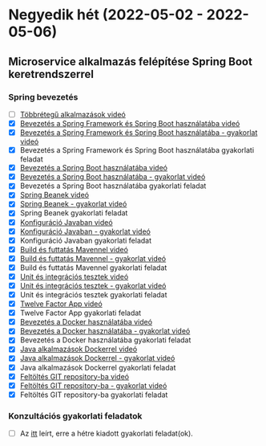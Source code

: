 # Negyedik hét (2022-05-02 - 2022-05-06)

## Microservice alkalmazás felépítése Spring Boot keretrendszerrel

### Spring bevezetés

* [ ] [Többrétegű alkalmazások videó](https://e-learning.training360.com/courses/take/architect/lessons/18118857-tobbretegu-alkalmazasok)
* [x] [Bevezetés a Spring Framework és Spring Boot használatába videó](https://e-learning.training360.com/courses/take/java-spring-boot-microservices/lessons/20546697-bevezetes-a-spring-framework-es-spring-boot-hasznalataba)
* [x] [Bevezetés a Spring Framework és Spring Boot használatába - gyakorlat videó](https://e-learning.training360.com/courses/take/java-spring-boot-microservices/lessons/23268311-bevezetes-a-spring-framework-es-spring-boot-hasznalataba-gyakorlat)
* [x] Bevezetés a Spring Framework és Spring Boot használatába gyakorlati feladat
* [x] [Bevezetés a Spring Boot használatába videó](https://e-learning.training360.com/courses/take/java-spring-boot-microservices/lessons/20546620-bevezetes-a-spring-boot-hasznalataba)
* [x] [Bevezetés a Spring Boot használatába - gyakorlat videó](https://e-learning.training360.com/courses/take/java-spring-boot-microservices/lessons/23268335-bevezetes-a-spring-boot-hasznalataba-gyakorlat)
* [x] Bevezetés a Spring Boot használatába gyakorlati feladat
* [x] [Spring Beanek videó](https://e-learning.training360.com/courses/take/java-spring-boot-microservices/lessons/20546692-spring-beanek)
* [x] [Spring Beanek - gyakorlat videó](https://e-learning.training360.com/courses/take/java-spring-boot-microservices/lessons/23268381-spring-beanek-gyakorlat)
* [x] Spring Beanek gyakorlati feladat
* [x] [Konfiguráció Javaban videó](https://e-learning.training360.com/courses/take/java-spring-boot-microservices/lessons/20547048-konfiguracio-javaban)
* [x] [Konfiguráció Javaban - gyakorlat videó](https://e-learning.training360.com/courses/take/java-spring-boot-microservices/lessons/23268408-konfiguracio-javaban-gyakorlat)
* [x] Konfiguráció Javaban gyakorlati feladat
* [x] [Build és futtatás Mavennel videó](https://e-learning.training360.com/courses/take/java-spring-boot-microservices/lessons/20547014-build-es-futtatas-mavennel)
* [x] [Build és futtatás Mavennel - gyakorlat videó](https://e-learning.training360.com/courses/take/java-spring-boot-microservices/lessons/23268708-build-es-futtatas-mavennel-gyakorlat)
* [x] Build és futtatás Mavennel gyakorlati feladat
* [x] [Unit és integrációs tesztek videó](https://e-learning.training360.com/courses/take/java-spring-boot-microservices/lessons/20547634-unit-es-integracios-tesztek)
* [x] [Unit és integrációs tesztek - gyakorlat videó](https://e-learning.training360.com/courses/take/java-spring-boot-microservices/lessons/23268760-unit-es-integracios-tesztek-gyakorlat)
* [x] Unit és integrációs tesztek gyakorlati feladat
* [x] [Twelve Factor App videó](https://e-learning.training360.com/courses/take/java-spring-boot-microservices/lessons/20547698-twelve-factor-app)
* [x] Twelve Factor App gyakorlati feladat
* [x] [Bevezetés a Docker használatába videó](https://e-learning.training360.com/courses/take/java-spring-boot-microservices/lessons/20548359-bevezetes-a-docker-hasznalataba)
* [x] [Bevezetés a Docker használatába - gyakorlat videó](https://e-learning.training360.com/courses/take/java-spring-boot-microservices/lessons/23268810-bevezetes-a-docker-hasznalataba-gyakorlat)
* [x] Bevezetés a Docker használatába gyakorlati feladat
* [x] [Java alkalmazások Dockerrel videó](https://e-learning.training360.com/courses/take/java-spring-boot-microservices/lessons/20548219-java-alkalmazasok-dockerrel)
* [x] [Java alkalmazások Dockerrel - gyakorlat videó](https://e-learning.training360.com/courses/take/java-spring-boot-microservices/lessons/23268824-java-alkalmazasok-dockerrel-gyakorlat)
* [x] Java alkalmazások Dockerrel gyakorlati feladat
* [x] [Feltöltés GIT repository-ba videó](https://e-learning.training360.com/courses/take/java-spring-boot-microservices/lessons/20548208-feltoltes-git-repository-ba)
* [x] [Feltöltés GIT repository-ba - gyakorlat videó](https://e-learning.training360.com/courses/take/java-spring-boot-microservices/lessons/23268848-feltoltes-git-repository-ba-gyakorlat)
* [x] Feltöltés GIT repository-ba gyakorlati feladat

### Konzultációs gyakorlati feladatok

* [ ] Az [itt](https://github.com/Strukturavaltas2-Halado-Java/java-strukturavalto2-halado/blob/master/labs.md) leírt,
  erre a hétre kiadott gyakorlati feladat(ok). 